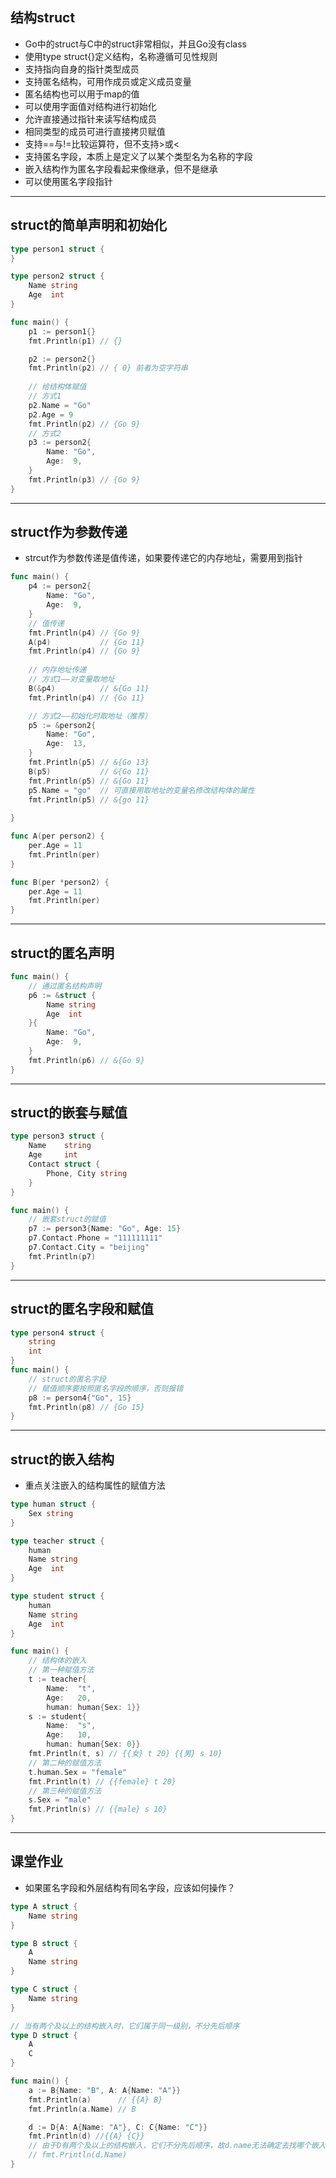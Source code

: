 ## 结构struct

* Go中的struct与C中的struct非常相似，并且Go没有class
* 使用type<Name> struct{}定义结构，名称遵循可见性规则
* 支持指向自身的指针类型成员
* 支持匿名结构，可用作成员或定义成员变量
* 匿名结构也可以用于map的值
* 可以使用字面值对结构进行初始化
* 允许直接通过指针来读写结构成员
* 相同类型的成员可进行直接拷贝赋值
* 支持==与\!=比较运算符，但不支持>或<
* 支持匿名字段，本质上是定义了以某个类型名为名称的字段
* 嵌入结构作为匿名字段看起来像继承，但不是继承
* 可以使用匿名字段指针



------

## struct的简单声明和初始化

```go
type person1 struct {
}

type person2 struct {
	Name string
	Age  int
}

func main() {
	p1 := person1{}
	fmt.Println(p1) // {}

	p2 := person2{}
	fmt.Println(p2) // { 0} 前者为空字符串
    
	// 给结构体赋值
	// 方式1
	p2.Name = "Go"
	p2.Age = 9
	fmt.Println(p2) // {Go 9}
	// 方式2
	p3 := person2{
		Name: "Go",
		Age:  9,
	}
	fmt.Println(p3) // {Go 9}
}
```



------

## struct作为参数传递

- strcut作为参数传递是值传递，如果要传递它的内存地址，需要用到指针

```go
func main() {
	p4 := person2{
		Name: "Go",
		Age:  9,
	}
    // 值传递
	fmt.Println(p4) // {Go 9}
	A(p4)           // {Go 11}
	fmt.Println(p4) // {Go 9}
    
	// 内存地址传递
	// 方式1——对变量取地址
	B(&p4)          // &{Go 11}
	fmt.Println(p4) // {Go 11}

	// 方式2——初始化时取地址（推荐）
	p5 := &person2{
		Name: "Go",
		Age:  13,
	}
	fmt.Println(p5) // &{Go 13}
	B(p5)           // &{Go 11}
	fmt.Println(p5) // &{Go 11}
	p5.Name = "go"  // 可直接用取地址的变量名修改结构体的属性
	fmt.Println(p5) // &{go 11}
    
}

func A(per person2) {
	per.Age = 11
	fmt.Println(per)
}

func B(per *person2) {
	per.Age = 11
	fmt.Println(per)
}
```



------

## struct的匿名声明

```go
func main() {
	// 通过匿名结构声明
	p6 := &struct {
		Name string
		Age  int
	}{
		Name: "Go",
		Age:  9,
	}
	fmt.Println(p6) // &{Go 9}
}
```



------

## struct的嵌套与赋值

```go
type person3 struct {
	Name    string
	Age     int
	Contact struct {
		Phone, City string
	}
}

func main() {
    // 嵌套struct的赋值
	p7 := person3{Name: "Go", Age: 15}
	p7.Contact.Phone = "111111111"
	p7.Contact.City = "beijing"
	fmt.Println(p7)
}
```



------

## struct的匿名字段和赋值

```go
type person4 struct {
	string
	int
}
func main() {
    // struct的匿名字段
    // 赋值顺序要按照匿名字段的顺序，否则报错
    p8 := person4{"Go", 15}
    fmt.Println(p8) // {Go 15}
}
```



------

## struct的嵌入结构

- 重点关注嵌入的结构属性的赋值方法

```go
type human struct {
	Sex string
}

type teacher struct {
	human
	Name string
	Age  int
}

type student struct {
	human
	Name string
	Age  int
}

func main() {
    // 结构体的嵌入
    // 第一种赋值方法
	t := teacher{
		Name:  "t",
		Age:   20,
		human: human{Sex: 1}}
	s := student{
		Name:  "s",
		Age:   10,
		human: human{Sex: 0}}
    fmt.Println(t, s) // {{女} t 20} {{男} s 10}
    // 第二种的赋值方法
	t.human.Sex = "female"
	fmt.Println(t) // {{female} t 20}
	// 第三种的赋值方法
	s.Sex = "male"
	fmt.Println(s) // {{male} s 10}
}
```



------

## 课堂作业

- 如果匿名字段和外层结构有同名字段，应该如何操作？

```go
type A struct {
	Name string
}

type B struct {
	A
	Name string
}

type C struct {
	Name string
}

// 当有两个及以上的结构嵌入时，它们属于同一级别，不分先后顺序
type D struct {
	A
	C
}

func main() {
	a := B{Name: "B", A: A{Name: "A"}}
	fmt.Println(a)      // {{A} B}
	fmt.Println(a.Name) // B

	d := D{A: A{Name: "A"}, C: C{Name: "C"}}
	fmt.Println(d) //{{A} {C}}
	// 由于D有两个及以上的结构嵌入，它们不分先后顺序，故d.name无法确定去找哪个嵌入结构的字段，引发错误
	// fmt.Println(d.Name)
}
```

